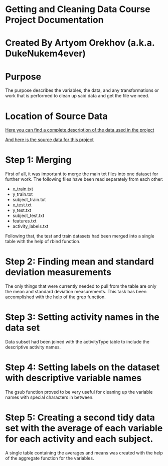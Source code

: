 # Getting and Cleaning Data Course Project Documentation

# Created By Artyom Orekhov (a.k.a. DukeNukem4ever)

# Purpose
The purpose describes the variables, the data, and any transformations or work that is performed to clean up said data and get the file we need.

# Location of Source Data
[Here you can find a complete description of the data used in the project](http://archive.ics.uci.edu/ml/datasets/Human+Activity+Recognition+Using+Smartphones)

[And here is the source data for this project](https://d396qusza40orc.cloudfront.net/getdata%2Fprojectfiles%2FUCI%20HAR%20Dataset.zip)

# Step 1: Merging
First of all, it was important to merge the main txt files into one dataset for further work.
The following files have been read separately from each other:
- x_train.txt
- y_train.txt
- subject_train.txt
- x_test.txt
- y_test.txt
- subject_test.txt
- features.txt
- activity_labels.txt

Following that, the test and train datasets had been merged into a single table with the help of rbind function.

# Step 2: Finding mean and standard deviation measurements
The only things that were currently needed to pull from the table are only the mean and standard deviation measurements. This task has been accomplished with the help of the grep function.

# Step 3: Setting activity names in the data set
Data subset had been joined with the activityType table to include the descriptive activity names. 

# Step 4: Setting labels on the dataset with descriptive variable names
The gsub function proved to be very useful for cleaning up the variable names with special characters in between.

# Step 5: Creating a second tidy data set with the average of each variable for each activity and each subject.
A single table containing the averages and means was created with the help of the aggregate function for the variables.
